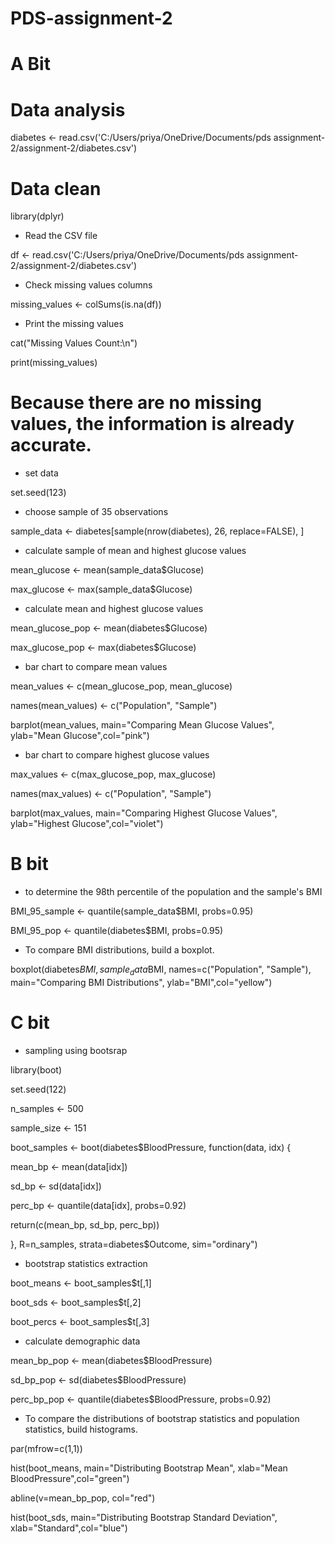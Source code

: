 # PDS-assignment-2
# A Bit
# Data analysis 
diabetes <- read.csv('C:/Users/priya/OneDrive/Documents/pds assignment-2/assignment-2/diabetes.csv')

# Data clean
 
 library(dplyr)

* Read the CSV file

df <- read.csv('C:/Users/priya/OneDrive/Documents/pds assignment-2/assignment-2/diabetes.csv')

* Check missing values columns

missing_values <- colSums(is.na(df))

* Print the missing values 

cat("Missing Values Count:\n")

print(missing_values)

# Because there are no missing values, the information is already accurate.

* set data

set.seed(123)

* choose sample of 35 observations

sample_data <- diabetes[sample(nrow(diabetes), 26, replace=FALSE), ]

* calculate sample of mean and highest glucose values 

mean_glucose <- mean(sample_data$Glucose)

max_glucose <- max(sample_data$Glucose)

* calculate mean and highest glucose values

mean_glucose_pop <- mean(diabetes$Glucose)

max_glucose_pop <- max(diabetes$Glucose)

* bar chart to compare mean values

mean_values <- c(mean_glucose_pop, mean_glucose)

names(mean_values) <- c("Population", "Sample")

barplot(mean_values, main="Comparing Mean Glucose Values", ylab="Mean Glucose",col="pink")


* bar chart to compare highest glucose values

max_values <- c(max_glucose_pop, max_glucose)

names(max_values) <- c("Population", "Sample")

barplot(max_values, main="Comparing Highest Glucose Values", ylab="Highest Glucose",col="violet")

# B bit
* to determine the 98th percentile of the population and the sample's BMI

BMI_95_sample <- quantile(sample_data$BMI, probs=0.95)

BMI_95_pop <- quantile(diabetes$BMI, probs=0.95)

* To compare BMI distributions, build a boxplot.

boxplot(diabetes$BMI, sample_data$BMI, names=c("Population", "Sample"), 
        main="Comparing BMI Distributions", ylab="BMI",col="yellow")

# C bit
* sampling using bootsrap

library(boot)

set.seed(122)

n_samples <- 500

sample_size <- 151

boot_samples <- boot(diabetes$BloodPressure, function(data, idx) {

mean_bp <- mean(data[idx])

sd_bp <- sd(data[idx])

perc_bp <- quantile(data[idx], probs=0.92)

return(c(mean_bp, sd_bp, perc_bp))

}, R=n_samples, strata=diabetes$Outcome, sim="ordinary")

* bootstrap statistics extraction

boot_means <- boot_samples$t[,1]

boot_sds <- boot_samples$t[,2]

boot_percs <- boot_samples$t[,3]

* calculate demographic data

mean_bp_pop <- mean(diabetes$BloodPressure)

sd_bp_pop <- sd(diabetes$BloodPressure)

perc_bp_pop <- quantile(diabetes$BloodPressure, probs=0.92)

* To compare the distributions of bootstrap statistics and population statistics, build histograms.

par(mfrow=c(1,1))

hist(boot_means, main="Distributing Bootstrap Mean", xlab="Mean BloodPressure",col="green")

abline(v=mean_bp_pop, col="red")

hist(boot_sds, main="Distributing Bootstrap Standard Deviation", xlab="Standard",col="blue")

